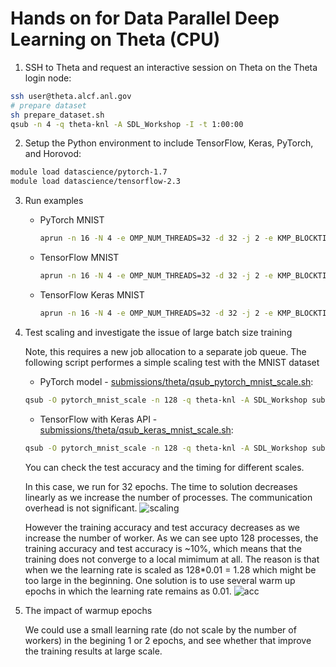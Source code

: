 # Hands on for Data Parallel Deep Learning on Theta (CPU)

1. SSH to Theta and request an interactive session on Theta on the Theta login node:
```bash
ssh user@theta.alcf.anl.gov
# prepare dataset
sh prepare_dataset.sh
qsub -n 4 -q theta-knl -A SDL_Workshop -I -t 1:00:00
```

2. Setup the Python environment to include TensorFlow, Keras, PyTorch, and Horovod:
```bash
module load datascience/pytorch-1.7
module load datascience/tensorflow-2.3
```

3. Run examples
   - PyTorch MNIST
     ```bash
     aprun -n 16 -N 4 -e OMP_NUM_THREADS=32 -d 32 -j 2 -e KMP_BLOCKTIME=0 -cc depth python pytorch_mnist.py --device cpu
     ```
    
   - TensorFlow MNIST
     ```bash
     aprun -n 16 -N 4 -e OMP_NUM_THREADS=32 -d 32 -j 2 -e KMP_BLOCKTIME=0 -cc depth python tensorflow2_mnist.py --device cpu
     ```
    
   - TensorFlow Keras MNIST
     ```bash
     aprun -n 16 -N 4 -e OMP_NUM_THREADS=32 -d 32 -j 2 -e KMP_BLOCKTIME=0 -cc depth python tensorflow2_keras_mnist.py --device cpu
     ```

4. Test scaling and investigate the issue of large batch size training

    Note, this requires a new job allocation to a separate job queue. The following script performes a simple scaling test with the MNIST dataset
	* PyTorch model -  [submissions/theta/qsub_pytorch_mnist_scale.sh](submissions/theta/qsub_pytorch_mnist_scale.sh):
    ```bash
    qsub -O pytorch_mnist_scale -n 128 -q theta-knl -A SDL_Workshop submissions/theta/qsub_pytorch_mnist_scale.sh
    ```
	* TensorFlow with Keras API - [submissions/theta/qsub_keras_mnist_scale.sh](submissions/theta/qsub_keras_mnist_scale.sh): 
	```bash
    qsub -O pytorch_mnist_scale -n 128 -q theta-knl -A SDL_Workshop submissions/theta/qsub_keras_mnist_scale.sh
    ```

    You can check the test accuracy and the timing for different scales. 
	
	In this case, we run for 32 epochs. The time to solution decreases linearly as we increase the number of processes. The communication overhead is not significant. 
	![scaling](./results/theta/pytorch_mnist_time.png)

	However the training accuracy and test accuracy decreases as we increase the number of worker. As we can see upto 128 processes, the training accuracy and test accuracy is \~10\%, which means that the training does not converge to a local mimimum at all. The reason is that when we the learning rate is scaled as 128*0.01 = 1.28 which might be too large in the beginning. One solution is to use several warm up epochs in which the learning rate remains as 0.01. 
	![acc](./results/theta/pytorch_mnist_acc.png)

5. The impact of warmup epochs

    We could use a small learning rate (do not scale by the number of workers) in the begining 1 or 2 epochs, and see whether that improve the training results at large scale.
